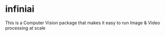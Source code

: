 # infiniai
This is a Computer Vision package that makes it easy to run Image &amp; Video processing at scale
